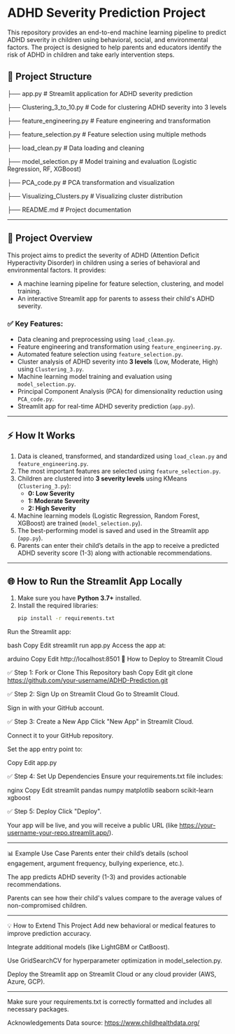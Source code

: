 # ADHD Severity Prediction Project

This repository provides an end-to-end machine learning pipeline to predict ADHD severity in children using behavioral, social, and environmental factors. The project is designed to help parents and educators identify the risk of ADHD in children and take early intervention steps.

## 📁 Project Structure

├── app.py # Streamlit application for ADHD severity prediction

├── Clustering_3_to_10.py # Code for clustering ADHD severity into 3 levels

├── feature_engineering.py # Feature engineering and transformation

├── feature_selection.py # Feature selection using multiple methods

├── load_clean.py # Data loading and cleaning

├── model_selection.py # Model training and evaluation (Logistic Regression, RF, XGBoost)

├── PCA_code.py # PCA transformation and visualization

├── Visualizing_Clusters.py # Visualizing cluster distribution

├── README.md # Project documentation

---

## 🚀 Project Overview
This project aims to predict the severity of ADHD (Attention Deficit Hyperactivity Disorder) in children using a series of behavioral and environmental factors. It provides:
- A machine learning pipeline for feature selection, clustering, and model training.
- An interactive Streamlit app for parents to assess their child's ADHD severity.

### ✅ Key Features:
- Data cleaning and preprocessing using `load_clean.py`.
- Feature engineering and transformation using `feature_engineering.py`.
- Automated feature selection using `feature_selection.py`.
- Cluster analysis of ADHD severity into **3 levels** (Low, Moderate, High) using `Clustering_3.py`.
- Machine learning model training and evaluation using `model_selection.py`.
- Principal Component Analysis (PCA) for dimensionality reduction using `PCA_code.py`.
- Streamlit app for real-time ADHD severity prediction (`app.py`).

---

## ⚡ How It Works
1. Data is cleaned, transformed, and standardized using `load_clean.py` and `feature_engineering.py`.
2. The most important features are selected using `feature_selection.py`.
3. Children are clustered into **3 severity levels** using KMeans (`Clustering_3.py`):
   - **0: Low Severity**
   - **1: Moderate Severity**
   - **2: High Severity**
4. Machine learning models (Logistic Regression, Random Forest, XGBoost) are trained (`model_selection.py`).
5. The best-performing model is saved and used in the Streamlit app (`app.py`).
6. Parents can enter their child’s details in the app to receive a predicted ADHD severity score (1-3) along with actionable recommendations.

---

## 🌐 How to Run the Streamlit App Locally
1. Make sure you have **Python 3.7+** installed.
2. Install the required libraries:
   ```bash
   pip install -r requirements.txt
Run the Streamlit app:

bash
Copy
Edit
streamlit run app.py
Access the app at:

arduino
Copy
Edit
http://localhost:8501
🚀 How to Deploy to Streamlit Cloud

✅ Step 1: Fork or Clone This Repository
bash
Copy
Edit
git clone https://github.com/your-username/ADHD-Prediction.git

✅ Step 2: Sign Up on Streamlit Cloud
Go to Streamlit Cloud.

Sign in with your GitHub account.

✅ Step 3: Create a New App
Click "New App" in Streamlit Cloud.

Connect it to your GitHub repository.

Set the app entry point to:

Copy
Edit
app.py

✅ Step 4: Set Up Dependencies
Ensure your requirements.txt file includes:

nginx
Copy
Edit
streamlit
pandas
numpy
matplotlib
seaborn
scikit-learn
xgboost

✅ Step 5: Deploy
Click "Deploy".

Your app will be live, and you will receive a public URL (like https://your-username-your-repo.streamlit.app/).


---
📊 Example Use Case
Parents enter their child’s details (school engagement, argument frequency, bullying experience, etc.).

The app predicts ADHD severity (1-3) and provides actionable recommendations.

Parents can see how their child's values compare to the average values of non-compromised children.


---
💡 How to Extend This Project
Add new behavioral or medical features to improve prediction accuracy.

Integrate additional models (like LightGBM or CatBoost).

Use GridSearchCV for hyperparameter optimization in model_selection.py.

Deploy the Streamlit app on Streamlit Cloud or any cloud provider (AWS, Azure, GCP).


---
Make sure your requirements.txt is correctly formatted and includes all necessary packages.


Acknowledgements
Data source: https://www.childhealthdata.org/
